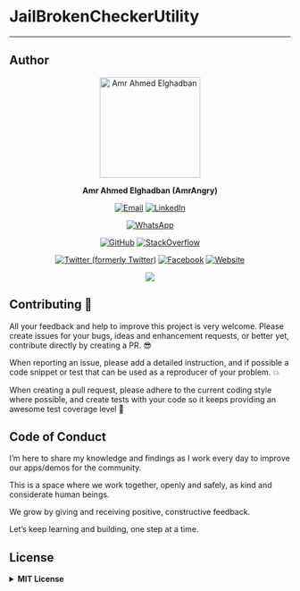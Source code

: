 # JailBrokenCheckerUtility



--------------- 
## **Author**

<div align="center">
  <img src="https://avatars.githubusercontent.com/u/2900952?s=400&u=41c504ca200e2f92638fc630e8361da78296b35c&v=4" width="180" alt="Amr Ahmed Elghadban"/>

  **Amr Ahmed Elghadban (AmrAngry)**

[![Email](https://img.shields.io/badge/Email-Contact%20Me-red?logo=gmail)](mailto:amr.elghadban@gmail.com) [![LinkedIn](https://img.shields.io/badge/LinkedIn-Profile-blue?logo=linkedin)](https://www.linkedin.com/in/amrelghadban/)

[![WhatsApp](https://img.shields.io/badge/whatsapp-00971543233227-green?logo=whatsapp)](https://api.whatsapp.com/send/?phone=00971543233227&text=Hi%20&app_absent=0)

[![GitHub](https://img.shields.io/badge/GitHub-Profile-blue?logo=github)](https://github.com/amrangry) [![StackOverflow](https://img.shields.io/badge/StackOverflow-Profile-orange?logo=stackoverflow)](https://stackoverflow.com/users/1316779/amrangry)

[![Twitter (formerly Twitter)](https://img.shields.io/badge/Twitter-@amr_elghadban-blue?logo=twitter)](https://x.com/intent/follow?screen_name=amr_elghadban) [![Facebook](https://img.shields.io/badge/Facebook-Profile-blue?logo=facebook)](https://facebook.com/amr.elghadban) [![Website](https://img.shields.io/badge/Website-Visit%20Me-blue?logo=globe)](https://amrangry.github.io/)
       <div align="center" >
	       <a href = "https://www.buymeacoffee.com/amrangry">
		    <img src = "https://img.buymeacoffee.com/button-api/?text=Buy%20me%20a%20coffee&emoji=&slug=your-username&button_colour=FFDD00&font_colour=000000&font_family=Cookie&outline_colour=000000&coffee_colour=ffffff"/>
                </a>
       </div>
  <!--  [![Buy Me a Coffee](https://img.shields.io/badge/Buy%20Me%20a%20Coffee-Support%20Me-yellow?logo=buymeacoffee)](https://www.buymeacoffee.com/amrangry) -->
  <!--  [Email](mailto:amr.elghadban@gmail.com?subject=I%20checked%20your%20GitHub%20repo!): [amr.elghadban@gmail.com](mailto:amr.elghadban@gmail.com) -->
  <!-- [![Linkedin](https://img.shields.io/badge/Lets%20Connect%20via-LinkedIn-blue)](https://www.linkedin.com/in/amrelghadban/) -->
  <!-- [![X (formerly Twitter) Follow](https://img.shields.io/twitter/follow/amr_elghadban)](https://x.com/intent/follow?screen_name=amr_elghadban) -->
  
</div>

## **Contributing 🤘**

All your feedback and help to improve this project is very welcome. 
Please create issues for your bugs, ideas and enhancement requests, or better yet, contribute directly by creating a PR. 😎

When reporting an issue, please add a detailed instruction, and if possible a code snippet or test that can be used as a reproducer of your problem. 💥

When creating a pull request, please adhere to the current coding style where possible, and create tests with your code so it keeps providing an awesome test coverage level 💪


## **Code of Conduct**

I’m here to share my knowledge and findings as I work every day to improve our apps/demos for the community.

This is a space where we work together, openly and safely, as kind and considerate human beings.

We grow by giving and receiving positive, constructive feedback.
 
Let’s keep learning and building, one step at a time.


## **License**

<details>
<summary><strong>MIT License</strong></summary>
<p>
iStarWars is distributed under the MIT License.  
For more information, see the <a href="https://github.com/amrangry/JailBrokenCheckerUtility
/blob/master/LICENSE" target="_blank">LICENSE</a> file.  

&copy; 2025 Amr Elghadban  
All rights reserved.
</p>
</details>
